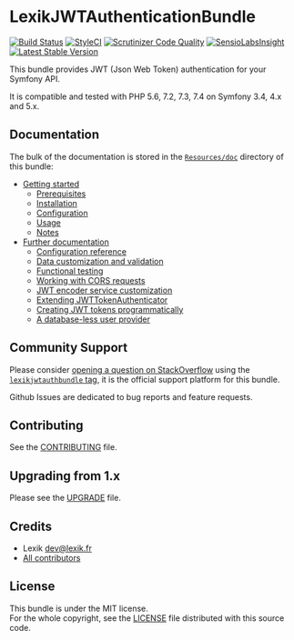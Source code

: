 LexikJWTAuthenticationBundle
============================

[![Build Status](https://travis-ci.org/lexik/LexikJWTAuthenticationBundle.svg?branch=master)](https://travis-ci.org/lexik/LexikJWTAuthenticationBundle)
[![StyleCI](https://styleci.io/repos/18628501/shield?branch=master)](https://styleci.io/repos/18628501?branch=master)
[![Scrutinizer Code Quality](https://scrutinizer-ci.com/g/lexik/LexikJWTAuthenticationBundle/badges/quality-score.png?b=master)](https://scrutinizer-ci.com/g/lexik/LexikJWTAuthenticationBundle/?branch=master)
[![SensioLabsInsight](https://insight.sensiolabs.com/projects/67573b6f-e182-4394-b26a-649c323784f6/mini.png)](https://insight.sensiolabs.com/projects/67573b6f-e182-4394-b26a-649c323784f6)
[![Latest Stable Version](https://poser.pugx.org/lexik/jwt-authentication-bundle/v/stable.svg)](https://packagist.org/packages/lexik/jwt-authentication-bundle)

This bundle provides JWT (Json Web Token) authentication for your Symfony API.

It is compatible and tested with PHP 5.6, 7.2, 7.3, 7.4 on Symfony 3.4, 4.x and 5.x.

Documentation
-------------

The bulk of the documentation is stored in the [`Resources/doc`](Resources/doc/index.md) directory of this bundle:

* [Getting started](Resources/doc/index.md#getting-started)
  * [Prerequisites](Resources/doc/index.md#prerequisites)
  * [Installation](Resources/doc/index.md#installation)
  * [Configuration](Resources/doc/index.md#configuration)
  * [Usage](Resources/doc/index.md#usage)
  * [Notes](Resources/doc/index.md#notes)
* [Further documentation](Resources/doc/index.md#further-documentation)
  * [Configuration reference](Resources/doc/1-configuration-reference.md)
  * [Data customization and validation](Resources/doc/2-data-customization.md)
  * [Functional testing](Resources/doc/3-functional-testing.md)
  * [Working with CORS requests](Resources/doc/4-cors-requests.md)
  * [JWT encoder service customization](Resources/doc/5-encoder-service.md)
  * [Extending JWTTokenAuthenticator](Resources/doc/6-extending-jwt-authenticator.md)
  * [Creating JWT tokens programmatically](Resources/doc/7-manual-token-creation.md)
  * [A database-less user provider](Resources/doc/8-jwt-user-provider.md)

Community Support
-----------------

Please consider [opening a question on StackOverflow](http://stackoverflow.com/questions/ask) using the [`lexikjwtauthbundle` tag](http://stackoverflow.com/questions/tagged/lexikjwtauthbundle),  it is the official support platform for this bundle.
  
Github Issues are dedicated to bug reports and feature requests.

Contributing
------------

See the [CONTRIBUTING](CONTRIBUTING.md) file.

Upgrading from 1.x
-------------------

Please see the [UPGRADE](UPGRADE-2.0.md) file.

Credits
-------

* Lexik <dev@lexik.fr>
* [All contributors](https://github.com/lexik/LexikJWTAuthenticationBundle/graphs/contributors)

License
-------

This bundle is under the MIT license.  
For the whole copyright, see the [LICENSE](LICENSE) file distributed with this source code.
